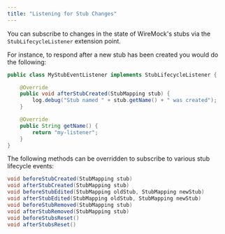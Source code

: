 ```yaml
---
title: "Listening for Stub Changes"
---
```




You can subscribe to changes in the state of WireMock's stubs via the `StubLifecycleListener` extension point.

For instance, to respond after a new stub has been created you would do the following:

```java
public class MyStubEventListener implements StubLifecycleListener {

    @Override
    public void afterStubCreated(StubMapping stub) {
        log.debug("Stub named " + stub.getName() + " was created");
    }

    @Override
    public String getName() {
        return "my-listener";
    }
}
```

The following methods can be overridden to subscribe to various stub lifecycle events:

```java
void beforeStubCreated(StubMapping stub)
void afterStubCreated(StubMapping stub)
void beforeStubEdited(StubMapping oldStub, StubMapping newStub)
void afterStubEdited(StubMapping oldStub, StubMapping newStub)
void beforeStubRemoved(StubMapping stub)
void afterStubRemoved(StubMapping stub)
void beforeStubsReset()
void afterStubsReset()
```